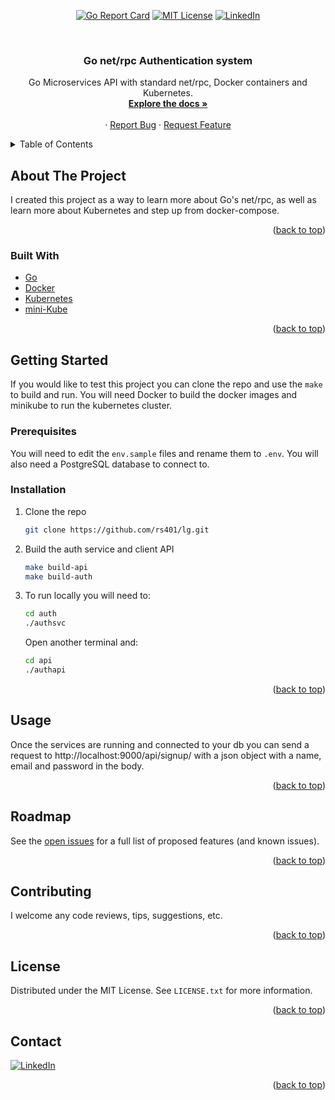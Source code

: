 <div id="top"></div>

<div align="center">

[![Go Report Card](https://goreportcard.com/badge/github.com/rs401/lg)](https://goreportcard.com/report/github.com/rs401/lg)
[![MIT License][license-shield]][license-url]
[![LinkedIn][linkedin-shield]][linkedin-url]



<!-- PROJECT LOGO -->
<br />

<h3 align="center">Go net/rpc Authentication system</h3>

  <p align="center">
    Go Microservices API with standard net/rpc, Docker containers and Kubernetes.
    <br />
    <a href="https://github.com/rs401/lg/docs"><strong>Explore the docs »</strong></a>
    <br />
    <br />
    ·
    <a href="https://github.com/rs401/lg/issues">Report Bug</a>
    ·
    <a href="https://github.com/rs401/lg/issues">Request Feature</a>
  </p>
</div>



<!-- TABLE OF CONTENTS -->
<details>
  <summary>Table of Contents</summary>
  <ol>
    <li>
      <a href="#about-the-project">About The Project</a>
      <ul>
        <li><a href="#built-with">Built With</a></li>
      </ul>
    </li>
    <li>
      <a href="#getting-started">Getting Started</a>
      <ul>
        <li><a href="#prerequisites">Prerequisites</a></li>
        <li><a href="#installation">Installation</a></li>
      </ul>
    </li>
    <li><a href="#usage">Usage</a></li>
    <li><a href="#roadmap">Roadmap</a></li>
    <li><a href="#contributing">Contributing</a></li>
    <li><a href="#license">License</a></li>
    <li><a href="#contact">Contact</a></li>
  </ol>
</details>



<!-- ABOUT THE PROJECT -->
## About The Project

I created this project as a way to learn more about Go's net/rpc, as well as learn more about Kubernetes and step up from docker-compose.

<p align="right">(<a href="#top">back to top</a>)</p>



### Built With

* [Go](https://go.dev/)
* [Docker](https://www.docker.com/)
* [Kubernetes](https://kubernetes.io/)
* [mini-Kube](https://github.com/kubernetes/minikube)

<p align="right">(<a href="#top">back to top</a>)</p>



<!-- GETTING STARTED -->
## Getting Started

If you would like to test this project you can clone the repo and use the `make` to build and run. You will need Docker to build the docker images and minikube to run the kubernetes cluster.

### Prerequisites

You will need to edit the `env.sample` files and rename them to `.env`. You will also need a PostgreSQL database to connect to.

### Installation

1. Clone the repo
   ```sh
   git clone https://github.com/rs401/lg.git
   ```
3. Build the auth service and client API
   ```sh
   make build-api
   make build-auth
   ```
4. To run locally you will need to:
   ```sh
   cd auth
   ./authsvc
   ```
   Open another terminal and:
   ```sh
   cd api
   ./authapi
   ```

<p align="right">(<a href="#top">back to top</a>)</p>



<!-- USAGE EXAMPLES -->
## Usage

Once the services are running and connected to your db you can send a request to http://localhost:9000/api/signup/ with a json object with a name, email and password in the body.

<p align="right">(<a href="#top">back to top</a>)</p>



<!-- ROADMAP -->
## Roadmap

See the [open issues](https://github.com/rs401/lg/issues) for a full list of proposed features (and known issues).

<p align="right">(<a href="#top">back to top</a>)</p>



<!-- CONTRIBUTING -->
## Contributing

I welcome any code reviews, tips, suggestions, etc.

<p align="right">(<a href="#top">back to top</a>)</p>



<!-- LICENSE -->
## License

Distributed under the MIT License. See `LICENSE.txt` for more information.

<p align="right">(<a href="#top">back to top</a>)</p>



<!-- CONTACT -->
## Contact

[![LinkedIn][linkedin-shield]][linkedin-url]

<p align="right">(<a href="#top">back to top</a>)</p>


<!-- MARKDOWN LINKS & IMAGES -->
<!-- https://www.markdownguide.org/basic-syntax/#reference-style-links -->
[contributors-url]: https://github.com/rs401/lg/graphs/contributors
[forks-url]: https://github.com/rs401/lg/network/members
[stars-url]: https://github.com/rs401/lg/stargazers
[issues-url]: https://github.com/rs401/lg/issues
[license-url]: https://github.com/rs401/lg/blob/master/LICENSE.txt
[license-shield]: https://img.shields.io/github/license/rs401/lg.svg?style=flat
[linkedin-shield]: https://img.shields.io/badge/-LinkedIn-black.svg?style=flat&logo=linkedin&colorB=555
[linkedin-url]: https://linkedin.com/in/richard-stadnick-3b4ab53b
